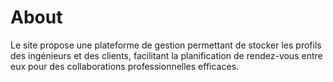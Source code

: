 # About

Le site propose une plateforme de gestion permettant de stocker les profils des ingénieurs et des clients, facilitant la planification de rendez-vous entre eux pour des collaborations professionnelles efficaces.
